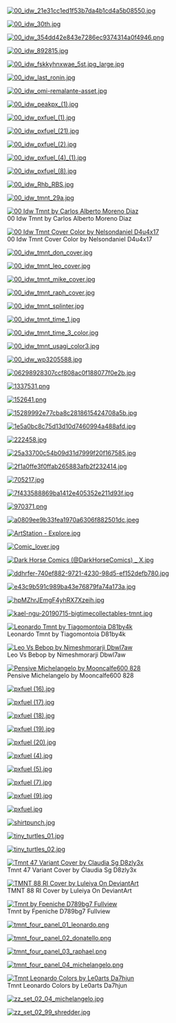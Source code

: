 [![00_idw_21e31cc1ed1f53b7da4b1cd4a5b08550.jpg](00_idw_21e31cc1ed1f53b7da4b1cd4a5b08550.jpg "00_idw_21e31cc1ed1f53b7da4b1cd4a5b08550.jpg")](https://raw.githubusercontent.com/buckmanc/Wallpapers/main/mobile/tmnt/00_idw_21e31cc1ed1f53b7da4b1cd4a5b08550.jpg)

[![00_idw_30th.jpg](00_idw_30th.jpg "00_idw_30th.jpg")](https://raw.githubusercontent.com/buckmanc/Wallpapers/main/mobile/tmnt/00_idw_30th.jpg)

[![00_idw_354dd42e843e7286ec9374314a0f4946.png](00_idw_354dd42e843e7286ec9374314a0f4946.png "00_idw_354dd42e843e7286ec9374314a0f4946.png")](https://raw.githubusercontent.com/buckmanc/Wallpapers/main/mobile/tmnt/00_idw_354dd42e843e7286ec9374314a0f4946.png)

[![00_idw_892815.jpg](00_idw_892815.jpg "00_idw_892815.jpg")](https://raw.githubusercontent.com/buckmanc/Wallpapers/main/mobile/tmnt/00_idw_892815.jpg)

[![00_idw_fskkyhnxwae_5st.jpg_large.jpg](00_idw_fskkyhnxwae_5st.jpg_large.jpg "00_idw_fskkyhnxwae_5st.jpg_large.jpg")](https://raw.githubusercontent.com/buckmanc/Wallpapers/main/mobile/tmnt/00_idw_fskkyhnxwae_5st.jpg_large.jpg)

[![00_idw_last_ronin.jpg](00_idw_last_ronin.jpg "00_idw_last_ronin.jpg")](https://raw.githubusercontent.com/buckmanc/Wallpapers/main/mobile/tmnt/00_idw_last_ronin.jpg)

[![00_idw_omi-remalante-asset.jpg](00_idw_omi-remalante-asset.jpg "00_idw_omi-remalante-asset.jpg")](https://raw.githubusercontent.com/buckmanc/Wallpapers/main/mobile/tmnt/00_idw_omi-remalante-asset.jpg)

[![00_idw_peakpx_(1).jpg](00_idw_peakpx_(1).jpg "00_idw_peakpx_(1).jpg")](https://raw.githubusercontent.com/buckmanc/Wallpapers/main/mobile/tmnt/00_idw_peakpx_(1).jpg)

[![00_idw_pxfuel_(1).jpg](00_idw_pxfuel_(1).jpg "00_idw_pxfuel_(1).jpg")](https://raw.githubusercontent.com/buckmanc/Wallpapers/main/mobile/tmnt/00_idw_pxfuel_(1).jpg)

[![00_idw_pxfuel_(21).jpg](00_idw_pxfuel_(21).jpg "00_idw_pxfuel_(21).jpg")](https://raw.githubusercontent.com/buckmanc/Wallpapers/main/mobile/tmnt/00_idw_pxfuel_(21).jpg)

[![00_idw_pxfuel_(2).jpg](00_idw_pxfuel_(2).jpg "00_idw_pxfuel_(2).jpg")](https://raw.githubusercontent.com/buckmanc/Wallpapers/main/mobile/tmnt/00_idw_pxfuel_(2).jpg)

[![00_idw_pxfuel_(4)_(1).jpg](00_idw_pxfuel_(4)_(1).jpg "00_idw_pxfuel_(4)_(1).jpg")](https://raw.githubusercontent.com/buckmanc/Wallpapers/main/mobile/tmnt/00_idw_pxfuel_(4)_(1).jpg)

[![00_idw_pxfuel_(8).jpg](00_idw_pxfuel_(8).jpg "00_idw_pxfuel_(8).jpg")](https://raw.githubusercontent.com/buckmanc/Wallpapers/main/mobile/tmnt/00_idw_pxfuel_(8).jpg)

[![00_idw_Rhb_RBS.jpg](00_idw_Rhb_RBS.jpg "00_idw_Rhb_RBS.jpg")](https://raw.githubusercontent.com/buckmanc/Wallpapers/main/mobile/tmnt/00_idw_Rhb_RBS.jpg)

[![00_idw_tmnt_29a.jpg](00_idw_tmnt_29a.jpg "00_idw_tmnt_29a.jpg")](https://raw.githubusercontent.com/buckmanc/Wallpapers/main/mobile/tmnt/00_idw_tmnt_29a.jpg)

[![00 Idw Tmnt by Carlos Alberto Moreno Diaz](00_idw_tmnt_by_carlos-alberto-moreno-diaz.jpg "00 Idw Tmnt by Carlos Alberto Moreno Diaz")](https://raw.githubusercontent.com/buckmanc/Wallpapers/main/mobile/tmnt/00_idw_tmnt_by_carlos-alberto-moreno-diaz.jpg)\
00 Idw Tmnt by Carlos Alberto Moreno Diaz

[![00 Idw Tmnt Cover Color by Nelsondaniel D4u4x17](00_idw_tmnt_cover_color_by_nelsondaniel_d4u4x17.jpg "00 Idw Tmnt Cover Color by Nelsondaniel D4u4x17")](https://raw.githubusercontent.com/buckmanc/Wallpapers/main/mobile/tmnt/00_idw_tmnt_cover_color_by_nelsondaniel_d4u4x17.jpg)\
00 Idw Tmnt Cover Color by Nelsondaniel D4u4x17

[![00_idw_tmnt_don_cover.jpg](00_idw_tmnt_don_cover.jpg "00_idw_tmnt_don_cover.jpg")](https://raw.githubusercontent.com/buckmanc/Wallpapers/main/mobile/tmnt/00_idw_tmnt_don_cover.jpg)

[![00_idw_tmnt_leo_cover.jpg](00_idw_tmnt_leo_cover.jpg "00_idw_tmnt_leo_cover.jpg")](https://raw.githubusercontent.com/buckmanc/Wallpapers/main/mobile/tmnt/00_idw_tmnt_leo_cover.jpg)

[![00_idw_tmnt_mike_cover.jpg](00_idw_tmnt_mike_cover.jpg "00_idw_tmnt_mike_cover.jpg")](https://raw.githubusercontent.com/buckmanc/Wallpapers/main/mobile/tmnt/00_idw_tmnt_mike_cover.jpg)

[![00_idw_tmnt_raph_cover.jpg](00_idw_tmnt_raph_cover.jpg "00_idw_tmnt_raph_cover.jpg")](https://raw.githubusercontent.com/buckmanc/Wallpapers/main/mobile/tmnt/00_idw_tmnt_raph_cover.jpg)

[![00_idw_tmnt_splinter.jpg](00_idw_tmnt_splinter.jpg "00_idw_tmnt_splinter.jpg")](https://raw.githubusercontent.com/buckmanc/Wallpapers/main/mobile/tmnt/00_idw_tmnt_splinter.jpg)

[![00_idw_tmnt_time_1.jpg](00_idw_tmnt_time_1.jpg "00_idw_tmnt_time_1.jpg")](https://raw.githubusercontent.com/buckmanc/Wallpapers/main/mobile/tmnt/00_idw_tmnt_time_1.jpg)

[![00_idw_tmnt_time_3_color.jpg](00_idw_tmnt_time_3_color.jpg "00_idw_tmnt_time_3_color.jpg")](https://raw.githubusercontent.com/buckmanc/Wallpapers/main/mobile/tmnt/00_idw_tmnt_time_3_color.jpg)

[![00_idw_tmnt_usagi_color3.jpg](00_idw_tmnt_usagi_color3.jpg "00_idw_tmnt_usagi_color3.jpg")](https://raw.githubusercontent.com/buckmanc/Wallpapers/main/mobile/tmnt/00_idw_tmnt_usagi_color3.jpg)

[![00_idw_wp3205588.jpg](00_idw_wp3205588.jpg "00_idw_wp3205588.jpg")](https://raw.githubusercontent.com/buckmanc/Wallpapers/main/mobile/tmnt/00_idw_wp3205588.jpg)

[![06298928307ccf808ac0f188077f0e2b.jpg](06298928307ccf808ac0f188077f0e2b.jpg "06298928307ccf808ac0f188077f0e2b.jpg")](https://raw.githubusercontent.com/buckmanc/Wallpapers/main/mobile/tmnt/06298928307ccf808ac0f188077f0e2b.jpg)

[![1337531.png](1337531.png "1337531.png")](https://raw.githubusercontent.com/buckmanc/Wallpapers/main/mobile/tmnt/1337531.png)

[![152641.png](152641.png "152641.png")](https://raw.githubusercontent.com/buckmanc/Wallpapers/main/mobile/tmnt/152641.png)

[![15289992e77cba8c2818615424708a5b.jpg](15289992e77cba8c2818615424708a5b.jpg "15289992e77cba8c2818615424708a5b.jpg")](https://raw.githubusercontent.com/buckmanc/Wallpapers/main/mobile/tmnt/15289992e77cba8c2818615424708a5b.jpg)

[![1e5a0bc8c75d13d10d7460994a488afd.jpg](1e5a0bc8c75d13d10d7460994a488afd.jpg "1e5a0bc8c75d13d10d7460994a488afd.jpg")](https://raw.githubusercontent.com/buckmanc/Wallpapers/main/mobile/tmnt/1e5a0bc8c75d13d10d7460994a488afd.jpg)

[![222458.jpg](222458.jpg "222458.jpg")](https://raw.githubusercontent.com/buckmanc/Wallpapers/main/mobile/tmnt/222458.jpg)

[![25a33700c54b09d31d7999f20f167585.jpg](25a33700c54b09d31d7999f20f167585.jpg "25a33700c54b09d31d7999f20f167585.jpg")](https://raw.githubusercontent.com/buckmanc/Wallpapers/main/mobile/tmnt/25a33700c54b09d31d7999f20f167585.jpg)

[![2f1a0ffe3f0ffab265883afb2f232414.jpg](2f1a0ffe3f0ffab265883afb2f232414.jpg "2f1a0ffe3f0ffab265883afb2f232414.jpg")](https://raw.githubusercontent.com/buckmanc/Wallpapers/main/mobile/tmnt/2f1a0ffe3f0ffab265883afb2f232414.jpg)

[![705217.jpg](705217.jpg "705217.jpg")](https://raw.githubusercontent.com/buckmanc/Wallpapers/main/mobile/tmnt/705217.jpg)

[![7f433588869ba1412e405352e211d93f.jpg](7f433588869ba1412e405352e211d93f.jpg "7f433588869ba1412e405352e211d93f.jpg")](https://raw.githubusercontent.com/buckmanc/Wallpapers/main/mobile/tmnt/7f433588869ba1412e405352e211d93f.jpg)

[![970371.png](970371.png "970371.png")](https://raw.githubusercontent.com/buckmanc/Wallpapers/main/mobile/tmnt/970371.png)

[![a0809ee9b33fea1970a6306f882501dc.jpeg](a0809ee9b33fea1970a6306f882501dc.jpeg "a0809ee9b33fea1970a6306f882501dc.jpeg")](https://raw.githubusercontent.com/buckmanc/Wallpapers/main/mobile/tmnt/a0809ee9b33fea1970a6306f882501dc.jpeg)

[![ArtStation - Explore.jpg](ArtStation%20-%20Explore.jpg "ArtStation - Explore.jpg")](https://raw.githubusercontent.com/buckmanc/Wallpapers/main/mobile/tmnt/ArtStation%20-%20Explore.jpg)

[![Comic_lover.jpg](Comic_lover.jpg "Comic_lover.jpg")](https://raw.githubusercontent.com/buckmanc/Wallpapers/main/mobile/tmnt/Comic_lover.jpg)

[![Dark Horse Comics (@DarkHorseComics) _ X.jpg](Dark%20Horse%20Comics%20(@DarkHorseComics)%20_%20X.jpg "Dark Horse Comics (@DarkHorseComics) _ X.jpg")](https://raw.githubusercontent.com/buckmanc/Wallpapers/main/mobile/tmnt/Dark%20Horse%20Comics%20(@DarkHorseComics)%20_%20X.jpg)

[![ddhrfer-740ef882-9721-4230-98d5-ef152defb780.jpg](ddhrfer-740ef882-9721-4230-98d5-ef152defb780.jpg "ddhrfer-740ef882-9721-4230-98d5-ef152defb780.jpg")](https://raw.githubusercontent.com/buckmanc/Wallpapers/main/mobile/tmnt/ddhrfer-740ef882-9721-4230-98d5-ef152defb780.jpg)

[![e43c9b591c989ba43e76879fa74a173a.jpg](e43c9b591c989ba43e76879fa74a173a.jpg "e43c9b591c989ba43e76879fa74a173a.jpg")](https://raw.githubusercontent.com/buckmanc/Wallpapers/main/mobile/tmnt/e43c9b591c989ba43e76879fa74a173a.jpg)

[![hpMZhrJEmgF4yhRX7Xzeih.jpg](hpMZhrJEmgF4yhRX7Xzeih.jpg "hpMZhrJEmgF4yhRX7Xzeih.jpg")](https://raw.githubusercontent.com/buckmanc/Wallpapers/main/mobile/tmnt/hpMZhrJEmgF4yhRX7Xzeih.jpg)

[![kael-ngu-20190715-bigtimecollectables-tmnt.jpg](kael-ngu-20190715-bigtimecollectables-tmnt.jpg "kael-ngu-20190715-bigtimecollectables-tmnt.jpg")](https://raw.githubusercontent.com/buckmanc/Wallpapers/main/mobile/tmnt/kael-ngu-20190715-bigtimecollectables-tmnt.jpg)

[![Leonardo   Tmnt   by Tiagomontoia D81by4k](leonardo___tmnt___by_tiagomontoia_d81by4k.png "Leonardo   Tmnt   by Tiagomontoia D81by4k")](https://raw.githubusercontent.com/buckmanc/Wallpapers/main/mobile/tmnt/leonardo___tmnt___by_tiagomontoia_d81by4k.png)\
Leonardo   Tmnt   by Tiagomontoia D81by4k

[![Leo Vs  Bebop by Nimeshmorarji Dbwl7aw](leo_vs__bebop_by_nimeshmorarji_dbwl7aw.png "Leo Vs  Bebop by Nimeshmorarji Dbwl7aw")](https://raw.githubusercontent.com/buckmanc/Wallpapers/main/mobile/tmnt/leo_vs__bebop_by_nimeshmorarji_dbwl7aw.png)\
Leo Vs  Bebop by Nimeshmorarji Dbwl7aw

[![Pensive Michelangelo by Mooncalfe600 828](pensive_michelangelo_by_mooncalfe600_828.jpg "Pensive Michelangelo by Mooncalfe600 828")](https://raw.githubusercontent.com/buckmanc/Wallpapers/main/mobile/tmnt/pensive_michelangelo_by_mooncalfe600_828.jpg)\
Pensive Michelangelo by Mooncalfe600 828

[![pxfuel (16).jpg](pxfuel%20(16).jpg "pxfuel (16).jpg")](https://raw.githubusercontent.com/buckmanc/Wallpapers/main/mobile/tmnt/pxfuel%20(16).jpg)

[![pxfuel (17).jpg](pxfuel%20(17).jpg "pxfuel (17).jpg")](https://raw.githubusercontent.com/buckmanc/Wallpapers/main/mobile/tmnt/pxfuel%20(17).jpg)

[![pxfuel (18).jpg](pxfuel%20(18).jpg "pxfuel (18).jpg")](https://raw.githubusercontent.com/buckmanc/Wallpapers/main/mobile/tmnt/pxfuel%20(18).jpg)

[![pxfuel (19).jpg](pxfuel%20(19).jpg "pxfuel (19).jpg")](https://raw.githubusercontent.com/buckmanc/Wallpapers/main/mobile/tmnt/pxfuel%20(19).jpg)

[![pxfuel (20).jpg](pxfuel%20(20).jpg "pxfuel (20).jpg")](https://raw.githubusercontent.com/buckmanc/Wallpapers/main/mobile/tmnt/pxfuel%20(20).jpg)

[![pxfuel (4).jpg](pxfuel%20(4).jpg "pxfuel (4).jpg")](https://raw.githubusercontent.com/buckmanc/Wallpapers/main/mobile/tmnt/pxfuel%20(4).jpg)

[![pxfuel (5).jpg](pxfuel%20(5).jpg "pxfuel (5).jpg")](https://raw.githubusercontent.com/buckmanc/Wallpapers/main/mobile/tmnt/pxfuel%20(5).jpg)

[![pxfuel (7).jpg](pxfuel%20(7).jpg "pxfuel (7).jpg")](https://raw.githubusercontent.com/buckmanc/Wallpapers/main/mobile/tmnt/pxfuel%20(7).jpg)

[![pxfuel (9).jpg](pxfuel%20(9).jpg "pxfuel (9).jpg")](https://raw.githubusercontent.com/buckmanc/Wallpapers/main/mobile/tmnt/pxfuel%20(9).jpg)

[![pxfuel.jpg](pxfuel.jpg "pxfuel.jpg")](https://raw.githubusercontent.com/buckmanc/Wallpapers/main/mobile/tmnt/pxfuel.jpg)

[![shirtpunch.jpg](shirtpunch.jpg "shirtpunch.jpg")](https://raw.githubusercontent.com/buckmanc/Wallpapers/main/mobile/tmnt/shirtpunch.jpg)

[![tiny_turtles_01.jpg](tiny_turtles_01.jpg "tiny_turtles_01.jpg")](https://raw.githubusercontent.com/buckmanc/Wallpapers/main/mobile/tmnt/tiny_turtles_01.jpg)

[![tiny_turtles_02.jpg](tiny_turtles_02.jpg "tiny_turtles_02.jpg")](https://raw.githubusercontent.com/buckmanc/Wallpapers/main/mobile/tmnt/tiny_turtles_02.jpg)

[![Tmnt 47 Variant Cover by Claudia Sg D8zly3x](tmnt_47_variant_cover_by_claudia_sg_d8zly3x.jpg "Tmnt 47 Variant Cover by Claudia Sg D8zly3x")](https://raw.githubusercontent.com/buckmanc/Wallpapers/main/mobile/tmnt/tmnt_47_variant_cover_by_claudia_sg_d8zly3x.jpg)\
Tmnt 47 Variant Cover by Claudia Sg D8zly3x

[![TMNT 88 RI Cover by Luleiya On DeviantArt](TMNT_88-RI_cover_by_luleiya_on_DeviantArt.jpg "TMNT 88 RI Cover by Luleiya On DeviantArt")](https://raw.githubusercontent.com/buckmanc/Wallpapers/main/mobile/tmnt/TMNT_88-RI_cover_by_luleiya_on_DeviantArt.jpg)\
TMNT 88 RI Cover by Luleiya On DeviantArt

[![Tmnt by Fpeniche D789bg7 Fullview](tmnt_by_fpeniche_d789bg7-fullview.jpg "Tmnt by Fpeniche D789bg7 Fullview")](https://raw.githubusercontent.com/buckmanc/Wallpapers/main/mobile/tmnt/tmnt_by_fpeniche_d789bg7-fullview.jpg)\
Tmnt by Fpeniche D789bg7 Fullview

[![tmnt_four_panel_01_leonardo.png](tmnt_four_panel_01_leonardo.png "tmnt_four_panel_01_leonardo.png")](https://raw.githubusercontent.com/buckmanc/Wallpapers/main/mobile/tmnt/tmnt_four_panel_01_leonardo.png)

[![tmnt_four_panel_02_donatello.png](tmnt_four_panel_02_donatello.png "tmnt_four_panel_02_donatello.png")](https://raw.githubusercontent.com/buckmanc/Wallpapers/main/mobile/tmnt/tmnt_four_panel_02_donatello.png)

[![tmnt_four_panel_03_raphael.png](tmnt_four_panel_03_raphael.png "tmnt_four_panel_03_raphael.png")](https://raw.githubusercontent.com/buckmanc/Wallpapers/main/mobile/tmnt/tmnt_four_panel_03_raphael.png)

[![tmnt_four_panel_04_michelangelo.png](tmnt_four_panel_04_michelangelo.png "tmnt_four_panel_04_michelangelo.png")](https://raw.githubusercontent.com/buckmanc/Wallpapers/main/mobile/tmnt/tmnt_four_panel_04_michelangelo.png)

[![Tmnt Leonardo  Colors  by Le0arts Da7hjun](tmnt_leonardo__colors__by_le0arts_da7hjun.jpg "Tmnt Leonardo  Colors  by Le0arts Da7hjun")](https://raw.githubusercontent.com/buckmanc/Wallpapers/main/mobile/tmnt/tmnt_leonardo__colors__by_le0arts_da7hjun.jpg)\
Tmnt Leonardo  Colors  by Le0arts Da7hjun

[![zz_set_02_04_michelangelo.jpg](zz_set_02_04_michelangelo.jpg "zz_set_02_04_michelangelo.jpg")](https://raw.githubusercontent.com/buckmanc/Wallpapers/main/mobile/tmnt/zz_set_02_04_michelangelo.jpg)

[![zz_set_02_99_shredder.jpg](zz_set_02_99_shredder.jpg "zz_set_02_99_shredder.jpg")](https://raw.githubusercontent.com/buckmanc/Wallpapers/main/mobile/tmnt/zz_set_02_99_shredder.jpg)

